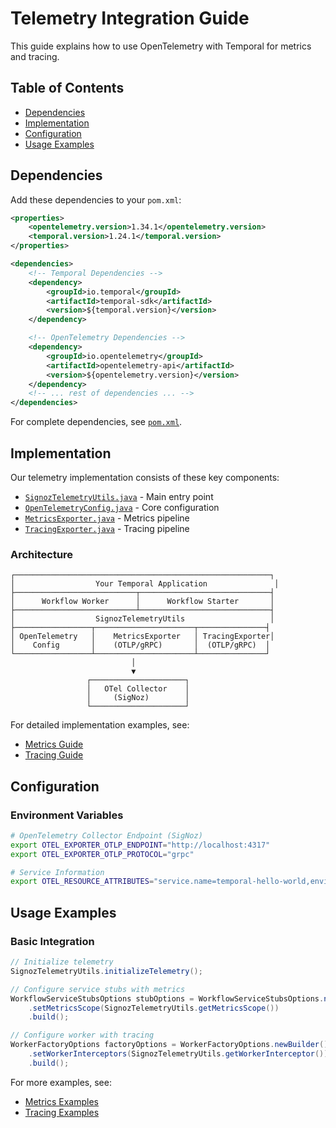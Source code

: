 # Telemetry Integration Guide

This guide explains how to use OpenTelemetry with Temporal for metrics and tracing.

## Table of Contents
- [Dependencies](#dependencies)
- [Implementation](#implementation)
- [Configuration](#configuration)
- [Usage Examples](#usage-examples)

## Dependencies

Add these dependencies to your `pom.xml`:

```xml
<properties>
    <opentelemetry.version>1.34.1</opentelemetry.version>
    <temporal.version>1.24.1</temporal.version>
</properties>

<dependencies>
    <!-- Temporal Dependencies -->
    <dependency>
        <groupId>io.temporal</groupId>
        <artifactId>temporal-sdk</artifactId>
        <version>${temporal.version}</version>
    </dependency>

    <!-- OpenTelemetry Dependencies -->
    <dependency>
        <groupId>io.opentelemetry</groupId>
        <artifactId>opentelemetry-api</artifactId>
        <version>${opentelemetry.version}</version>
    </dependency>
    <!-- ... rest of dependencies ... -->
</dependencies>
```

For complete dependencies, see [`pom.xml`](../pom.xml).

## Implementation

Our telemetry implementation consists of these key components:

- [`SignozTelemetryUtils.java`](../src/main/java/helloworld/config/SignozTelemetryUtils.java) - Main entry point
- [`OpenTelemetryConfig.java`](../src/main/java/helloworld/config/OpenTelemetryConfig.java) - Core configuration
- [`MetricsExporter.java`](../src/main/java/helloworld/config/MetricsExporter.java) - Metrics pipeline
- [`TracingExporter.java`](../src/main/java/helloworld/config/TracingExporter.java) - Tracing pipeline

### Architecture

```
┌─────────────────────────────────────────────────────────┐
│                  Your Temporal Application               │
├───────────────────────────┬─────────────────────────────┤
│      Workflow Worker      │      Workflow Starter       │
├───────────────────────────┴─────────────────────────────┤
│                  SignozTelemetryUtils                   │
├─────────────────┬──────────────────────┬───────────────┤
│ OpenTelemetry   │    MetricsExporter   │ TracingExporter│
│    Config       │    (OTLP/gRPC)       │  (OTLP/gRPC)  │
└─────────────────┴──────────────────────┴───────────────┘
                           │
                           ▼
                 ┌─────────────────────┐
                 │   OTel Collector    │
                 │     (SigNoz)        │
                 └─────────────────────┘
```

For detailed implementation examples, see:
- [Metrics Guide](metrics.md)
- [Tracing Guide](tracing.md)

## Configuration

### Environment Variables

```bash
# OpenTelemetry Collector Endpoint (SigNoz)
export OTEL_EXPORTER_OTLP_ENDPOINT="http://localhost:4317"
export OTEL_EXPORTER_OTLP_PROTOCOL="grpc"

# Service Information
export OTEL_RESOURCE_ATTRIBUTES="service.name=temporal-hello-world,environment=development"
```

## Usage Examples

### Basic Integration

```java
// Initialize telemetry
SignozTelemetryUtils.initializeTelemetry();

// Configure service stubs with metrics
WorkflowServiceStubsOptions stubOptions = WorkflowServiceStubsOptions.newBuilder()
    .setMetricsScope(SignozTelemetryUtils.getMetricsScope())
    .build();

// Configure worker with tracing
WorkerFactoryOptions factoryOptions = WorkerFactoryOptions.newBuilder()
    .setWorkerInterceptors(SignozTelemetryUtils.getWorkerInterceptor())
    .build();
```

For more examples, see:
- [Metrics Examples](metrics.md#examples)
- [Tracing Examples](tracing.md#examples) 